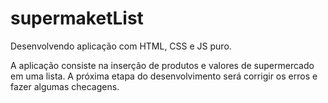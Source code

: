 # supermaketList

Desenvolvendo aplicação com HTML, CSS e JS puro.

A aplicação consiste na inserção de produtos e valores de supermercado em uma lista.
A próxima etapa do desenvolvimento será corrigir os erros e fazer algumas checagens.